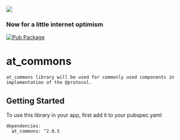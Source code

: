 <img src="https://atsign.dev/assets/img/@developersmall.png?sanitize=true">

### Now for a little internet optimism

[![Pub Package](https://img.shields.io/pub/v/at_commons)](https://pub.dev/packages/at_commons)

# at_commons
```
at_commons library will be used for commonly used components in implementation of the @protocol.
```
## Getting Started
To use this library in your app, first add it to your pubspec.yaml
```  
dependencies:
  at_commons: ^2.0.5
```